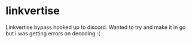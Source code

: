 # linkvertise
 
Linkvertise bypass hooked up to discord. Wanted to try and make it in go but i was getting errors on decoding :(